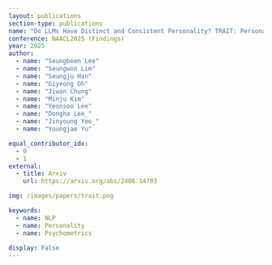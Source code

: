```yaml
---
layout: publications
section-type: publications
name: "Do LLMs Have Distinct and Consistent Personality? TRAIT: Personality Testset designed for LLMs with Psychometrics"
conference: NAACL2025 (Findings)
year: 2025
author:
  - name: "Seungbeen Lee"
  - name: "Seungwon Lim"
  - name: "Seungju Han"
  - name: "Giyeong Oh"
  - name: "Jiwan Chung"
  - name: "Minju Kim"
  - name: "Yeonsoo Lee"
  - name: "Dongha Lee_"
  - name: "Jinyoung Yeo_"
  - name: "Youngjae Yu"

equal_contributor_idx:
  - 0
  - 1
external:
  - title: Arxiv
    url: https://arxiv.org/abs/2406.14703

img: /images/papers/trait.png

keywords:
  - name: NLP
  - name: Personality
  - name: Psychometrics
  
display: False
---
```

